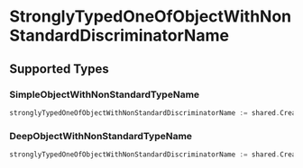 # StronglyTypedOneOfObjectWithNonStandardDiscriminatorName


## Supported Types

### SimpleObjectWithNonStandardTypeName

```go
stronglyTypedOneOfObjectWithNonStandardDiscriminatorName := shared.CreateStronglyTypedOneOfObjectWithNonStandardDiscriminatorNameSimpleObjectWithNonStandardTypeName(shared.SimpleObjectWithNonStandardTypeName{/* values here */})
```

### DeepObjectWithNonStandardTypeName

```go
stronglyTypedOneOfObjectWithNonStandardDiscriminatorName := shared.CreateStronglyTypedOneOfObjectWithNonStandardDiscriminatorNameDeepObjectWithNonStandardTypeName(shared.DeepObjectWithNonStandardTypeName{/* values here */})
```

